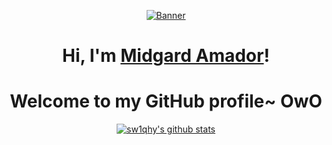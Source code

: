 <p align="center">
  <a href=""><img src="https://media1.giphy.com/media/odG50lUOUgl5qEz1OT/giphy.gif?cid=82a1493bdgzkvyky1omyv1xtfnddugi303jnlsaihoextyf7&ep=v1_gifs_search&rid=giphy.gif&ct=g" alt="Banner"></a>
</p>

<h1 align="center">Hi, I'm <a href="[https://www.edisonlee55.com](https://www.icegif.com/wp-content/uploads/2023/03/icegif-1087.gif)">Midgard Amador</a>!</h1>
<h1 align="center">Welcome to my GitHub profile~ OwO</h1>


<p align="center">
  <a href="https://github.com/sw1qhy"><img src="https://github-readme-stats.vercel.app/api?username=sw1qhy&hide_border=true&show_icons=true" alt="sw1qhy's github stats"></a>
</p>
